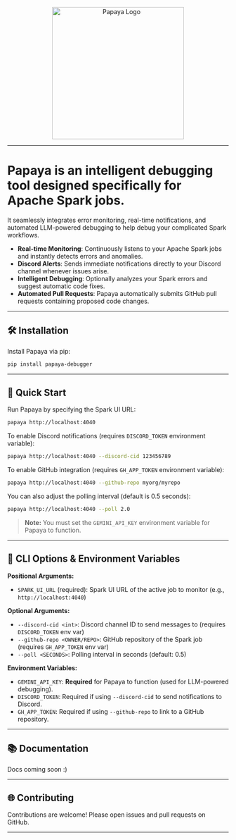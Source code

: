 <p align="center">
  <picture>
    <source media="(prefers-color-scheme: dark)" srcset="https://github.com/datafruit-development/papaya/blob/main/docs/logo_dark.svg?raw=true">
    <source media="(prefers-color-scheme: light)" srcset="https://github.com/datafruit-development/papaya/blob/main/docs/logo_light.svg?raw=true">
    <img alt="Papaya Logo" src="https://github.com/datafruit-development/papaya/blob/main/docs/logo_light.svg?raw=true" width="300" style="display: block; margin: 0 auto;">
  </picture>
</p>

---

# Papaya is an intelligent debugging tool designed specifically for Apache Spark jobs.
It seamlessly integrates error monitoring, real-time notifications, and automated LLM-powered debugging to help debug your complicated Spark workflows.


* **Real-time Monitoring**: Continuously listens to your Apache Spark jobs and instantly detects errors and anomalies.
* **Discord Alerts**: Sends immediate notifications directly to your Discord channel whenever issues arise.
* **Intelligent Debugging**: Optionally analyzes your Spark errors and suggest automatic code fixes.
* **Automated Pull Requests**: Papaya automatically submits GitHub pull requests containing proposed code changes.

---

## 🛠️ Installation

Install Papaya via pip:

```bash
pip install papaya-debugger
```

---

## 🌟 Quick Start

Run Papaya by specifying the Spark UI URL:

```bash
papaya http://localhost:4040
```

To enable Discord notifications (requires `DISCORD_TOKEN` environment variable):

```bash
papaya http://localhost:4040 --discord-cid 123456789
```

To enable GitHub integration (requires `GH_APP_TOKEN` environment variable):

```bash
papaya http://localhost:4040 --github-repo myorg/myrepo
```

You can also adjust the polling interval (default is 0.5 seconds):

```bash
papaya http://localhost:4040 --poll 2.0
```

> **Note:** You must set the `GEMINI_API_KEY` environment variable for Papaya to function.

---

## 📝 CLI Options & Environment Variables

**Positional Arguments:**
- `SPARK_UI_URL` (required): Spark UI URL of the active job to monitor (e.g., `http://localhost:4040`)

**Optional Arguments:**
- `--discord-cid <int>`: Discord channel ID to send messages to (requires `DISCORD_TOKEN` env var)
- `--github-repo <OWNER/REPO>`: GitHub repository of the Spark job (requires `GH_APP_TOKEN` env var)
- `--poll <SECONDS>`: Polling interval in seconds (default: 0.5)

**Environment Variables:**
- `GEMINI_API_KEY`: **Required** for Papaya to function (used for LLM-powered debugging).
- `DISCORD_TOKEN`: Required if using `--discord-cid` to send notifications to Discord.
- `GH_APP_TOKEN`: Required if using `--github-repo` to link to a GitHub repository.

---

## 📚 Documentation

Docs coming soon :)

---

## 🌐 Contributing

Contributions are welcome! Please open issues and pull requests on GitHub.

---
